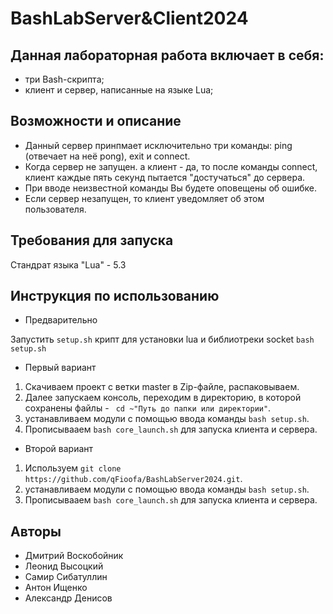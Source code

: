 
# BashLabServer&Client2024

## Данная лабораторная работа включает в себя:
- три Bash-скрипта;
- клиент и сервер, написанные на языке Lua;

## Возможности и описание
- Данный сервер принпмает исключительно три команды: ping (отвечает на неё pong), exit и connect.
- Когда сервер не запущен. а клиент - да, то после команды connect, клиент каждые пять секунд пытается "достучаться" до сервера.
- При вводе неизвестной команды Вы будете оповещены об ошибке.
- Если сервер незапущен, то клиент уведомляет об этом пользователя.
## Требования для запуска
Стандрат языка "Lua" - 5.3
## Инструкция по использованию

- Предварительно

Запустить ```setup.sh``` крипт для установки lua и библиотреки socket
```bash setup.sh```

- Первый вариант
1) Скачиваем проект с ветки master в Zip-файле, распаковываем.
2) Далее запускаем консоль, переходим в директорию, в которой сохранены файлы - ``` cd ~"Путь до папки или директории"```.
3) устанавливаем модули с помощью ввода команды ```bash setup.sh```.
4) Прописывааем ```bash core_launch.sh``` для запуска клиента и сервера.


- Второй вариант

1) Используем ```git clone https://github.com/qFioofa/BashLabServer2024.git```.
2) устанавливаем модули с помощью ввода команды ```bash setup.sh```.
3) Прописывааем ```bash core_launch.sh``` для запуска клиента и сервера.

## Авторы
- Дмитрий Воскобойник
- Леонид Высоцкий
- Самир Сибатуллин 
- Антон Ищенко 
- Александр Денисов
